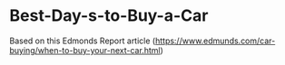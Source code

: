 # Best-Day-s-to-Buy-a-Car



Based on this Edmonds Report article (https://www.edmunds.com/car-buying/when-to-buy-your-next-car.html)
